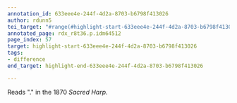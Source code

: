 ```yaml
---
annotation_id: 633eee4e-244f-4d2a-8703-b6798f413026
author: rdunn5
tei_target: "#range(#highlight-start-633eee4e-244f-4d2a-8703-b6798f413026, #highlight-end-633eee4e-244f-4d2a-8703-b6798f413026)"
annotated_page: rdx_r8t36.p.idm64512
page_index: 57
target: highlight-start-633eee4e-244f-4d2a-8703-b6798f413026
tags:
- difference
end_target: highlight-end-633eee4e-244f-4d2a-8703-b6798f413026

---
```

Reads "." in the 1870 *Sacred Harp*.